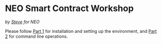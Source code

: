 
# NEO Smart Contract Workshop
*by [Steve](https://github.com/HandsomeJeff) for NEO*

Please follow [Part 1](https://github.com/HandsomeJeff/neo-python-workshop/blob/master/part1_setup.md) for installation and setting up the environment, and [Part 2](https://github.com/HandsomeJeff/neo-python-workshop/blob/master/part2_neopy.md) for command line operations.
